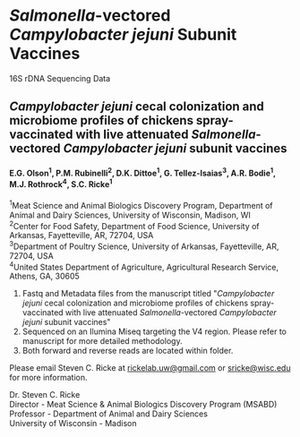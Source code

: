 # <i>Salmonella</i>-vectored <i>Campylobacter jejuni</i> Subunit Vaccines
16S rDNA Sequencing Data
 
## <i>Campylobacter jejuni </i> cecal colonization and microbiome profiles of chickens spray-vaccinated with live attenuated <i>Salmonella</i>-vectored <i>Campylobacter jejuni</i> subunit vaccines

#### E.G. Olson<sup>1</sup>, P.M. Rubinelli<sup>2</sup>, D.K. Dittoe<sup>1</sup>, G. Tellez-Isaias<sup>3</sup>, A.R. Bodie<sup>1</sup>,  M.J. Rothrock<sup>4</sup>, S.C. Ricke<sup>1</sup>
<sup>1</sup>Meat Science and Animal Biologics Discovery Program, Department of Animal and Dairy Sciences, University of Wisconsin, Madison, WI <br/> 
<sup>2</sup>Center for Food Safety, Department of Food Science, University of Arkansas, Fayetteville, AR, 72704, USA <br/>
<sup>3</sup>Department of Poultry Science, University of Arkansas, Fayetteville, AR, 72704, USA <br/>
<sup>4</sup>United States Department of Agriculture, Agricultural Research Service, Athens, GA, 30605 <br/>

1. Fastq and Metadata files from the manuscript titled "<i>Campylobacter jejuni </i> cecal colonization and microbiome profiles of chickens spray-vaccinated with live attenuated <i>Salmonella</i>-vectored <i>Campylobacter jejuni</i> subunit vaccines" <br/>
2. Sequenced on an Ilumina Miseq targeting the V4 region. Please refer to manuscript for more detailed methodology. <br/>
3. Both forward and reverse reads are located within folder. <br/>

Please email Steven C. Ricke at rickelab.uw@gmail.com or sricke@wisc.edu for more information.

Dr. Steven C. Ricke <br/>
Director - Meat Science & Animal Biologics Discovery Program (MSABD) <br/>
Professor - Department of Animal and Dairy Sciences <br/>
University of Wisconsin - Madison <br/>